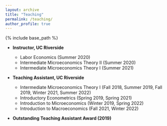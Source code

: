```yaml
---
layout: archive
title: "Teaching"
permalink: /teaching/
author_profile: true
---
```


{% include base_path %}

* **Instructor, UC Riverside** 
  * Labor Economics (Summer 2020)
  * Intermediate Microeconomics Theory II (Summer 2020)
  * Intermediate Microeconomics Theory I (Summer 2021)

* **Teaching Assistant, UC Riverside**
  * Intermediate Microeconomics Theory I (Fall 2018, Summer 2019, Fall 2019, Winter 2021, Summer 2022)
  * Introductory Econometrics (Spring 2019, Spring 2021)
  * Introduction to Microeconomics (Winter 2019, Spring 2022)
  * Introduction to Macroeconomics (Fall 2021, Winter 2022)

* **Outstanding Teaching Assistant Award (2019)**
